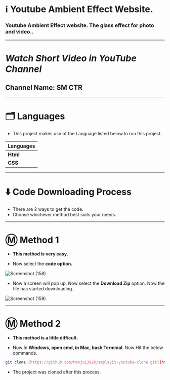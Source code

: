 
# ℹ️ Youtube Ambient Effect Website.

### Youtube Ambient Effect website. The glass effect for photo and video..

---

# _Watch Short Video in YouTube Channel_

## Channel Name: SM CTR

---

# 🗂️ Languages

* This project makes use of the Language listed below.to run this project.
  
| Languages  | 
| ------------- |
| **Html**  | 
| **CSS**  | 

---

# ⬇️ Code Downloading Process

* There are 2 ways to get the code.
* Choose whichever method best suits your needs. 

---

# Ⓜ️ Method 1

* **This method is very easy.**

* Now select the **code option.** 

![Screenshot (158)](https://user-images.githubusercontent.com/66934377/164152919-f2854829-535d-4227-9c2f-031f8051f6ac.png)

* Now a screen will pop up. Now select the **Download Zip** option. Now the file has started downloading.

![Screenshot (159)](https://user-images.githubusercontent.com/66934377/164153128-b64e85a2-e40c-4457-9835-a749ac79acd6.png)

---

# Ⓜ️ Method 2

* **This method is a little difficult.**

* Now In **Windows, open cmd, in Mac, bash Terminal**. Now Hit the below commands.

```bash
git clone [https://github.com/Manju1392k/smplayit-youtube-clone.git](https://github.com/Manju1392k/Youtube-Ambient-Effect-Website.git)https://github.com/Manju1392k/Youtube-Ambient-Effect-Website.git
```

* The project was cloned after this process.
